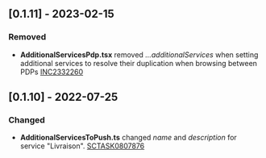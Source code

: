 ## [0.1.11] - 2023-02-15

### Removed

- **AdditionalServicesPdp.tsx** removed _...additionalServices_ when setting additional services to resolve their duplication when browsing between PDPs [INC2332260](https://whirlpool.service-now.com/incident.do?sys_id=3fb9e4098745e1988791a79d0ebb3535)

## [0.1.10] - 2022-07-25

### Changed

- **AdditionalServicesToPush.ts** changed *name* and *description* for service "Livraison". [SCTASK0807876](https://whirlpool.service-now.com/nav_to.do?uri=sc_task.do?sys_id=28d85241977491500341b4efe153af58%26sysparm_view=RPTfdcf17dd1b00c198f845a687b04bcbff)